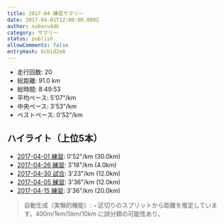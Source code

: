 ```yaml
---
title: 2017-04 練習サマリー
date: 2017-04-01T12:00:00.000Z
author: subaru44k
category: サマリー
status: publish
allowComments: false
entryHash: 6cb1d2e8
---
```

- 走行回数: 20
- 総距離: 91.0 km
- 総時間: 8:49:53
- 平均ペース: 5'07"/km
- 中央ペース: 3'53"/km
- ベストペース: 0'52"/km

## ハイライト（上位5本）
- [2017-04-01 練習](/2017-04-01-a7d7a2b721ba39b24e90515d8454faaf/): 0'52"/km (30.0km)
- [2017-04-26 練習](/2017-04-26-f75326e5f251293fcddc04a79138825d/): 3'18"/km (4.0km)
- [2017-04-30 試合](/2017-04-30-9b028f09c2851888fe01475eb845a0c3/): 3'23"/km (12.0km)
- [2017-04-05 練習](/2017-04-05-79abf63ff98f803416c1a81c229ed020/): 3'36"/km (12.0km)
- [2017-04-15 練習](/2017-04-15-497f84ffdc5bdc3f4849680eaf3a06c6/): 3'36"/km (20.0km)

> 自動生成（実験的機能）: `→` 区切りのスプリットから距離を推定しています。400m/1km/5km/10km に誤分類の可能性あり。
